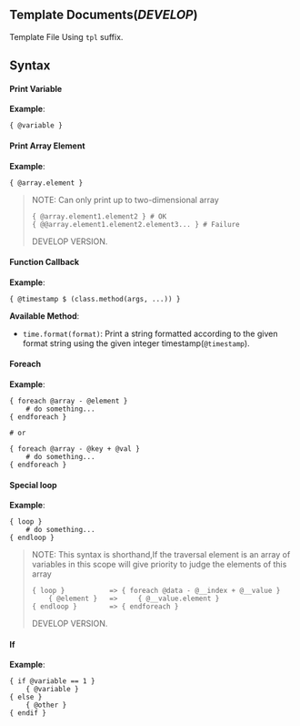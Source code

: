 Template Documents(___DEVELOP___)
---
Template File Using `tpl` suffix.

Syntax
---

#### __Print Variable__
__Example__:
```
{ @variable }
```

#### __Print Array Element__
__Example__:
```
{ @array.element }
```
> NOTE: Can only print up to two-dimensional array
> ```
> { @array.element1.element2 } # OK
> { @@array.element1.element2.element3... } # Failure
> ```
> DEVELOP VERSION.

#### __Function Callback__
__Example__:
```
{ @timestamp $ (class.method(args, ...)) }
```
__Available Method__:
* `time.format(format)`: Print a string formatted according to the given format 
string using the given integer timestamp(`@timestamp`).

#### __Foreach__
__Example__:
```
{ foreach @array - @element }
    # do something...
{ endforeach }

# or

{ foreach @array - @key + @val }
    # do something...
{ endforeach }
```

#### __Special loop__
__Example__:
```
{ loop }
    # do something...
{ endloop }
```
> NOTE: This syntax is shorthand,If the traversal element is an array of 
variables in this scope will give priority to judge the elements of this array
> ```
> { loop }           => { foreach @data - @__index + @__value }
>     { @element }   =>     { @__value.element }
> { endloop }        => { endforeach }
> ```
> DEVELOP VERSION.

#### __If__
__Example__:
```
{ if @variable == 1 }
    { @variable }
{ else }
    { @other }
{ endif }
```
